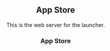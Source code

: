 <h2 align="center">App Store</h2>

<p align="center">This is the web server for the launcher.</p>

<h3 align="center">App Store</h3
```json
{
    "program": {
        "title": "Prince527's MC launcher",
        "description": "A launcher for most of Prince527's MC packs and more!",
        "image": "https://github.com/Prince527GitHub/App-Store/blob/images/apps/pmclauncher.png?raw=true"
    },
    "author": {
        "name": "Prince527",
        "twitter": "@Prince527gaming",
        "image": "https://github.com/Prince527GitHub/App-Store/blob/images/author/prince.png?raw=true"
    },
    "downloads": {
        "version": "3.0",
        "windows": "https://github.com/Prince527GitHub/Prince527-MC-launcher/blob/auto-updater/auto-updater.7z?raw=true",
        "filename": "Prince527's MC launcher.exe",
        "compressed": "7z",
        "folder": null
    }
}
```
